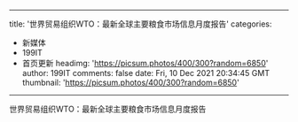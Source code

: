 
---
title: '世界贸易组织WTO：最新全球主要粮食市场信息月度报告'
categories: 
 - 新媒体
 - 199IT
 - 首页更新
headimg: 'https://picsum.photos/400/300?random=6850'
author: 199IT
comments: false
date: Fri, 10 Dec 2021 20:34:45 GMT
thumbnail: 'https://picsum.photos/400/300?random=6850'
---

<div>   
世界贸易组织WTO：最新全球主要粮食市场信息月度报告  
</div>
            